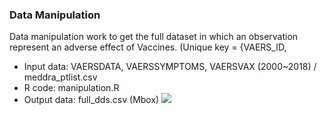### Data Manipulation
Data manipulation work to get the full dataset in which an observation represent an adverse effect of Vaccines. (Unique key = {VAERS_ID, 

- Input data: VAERSDATA, VAERSSYMPTOMS, VAERSVAX (2000~2018) / meddra_ptlist.csv
- R code: manipulation.R
- Output data: full_dds.csv (Mbox)
![](https://github.com/shnlee-ds/VAXproject/blob/master/Data%20manipulation/data%20manipulation.png)
